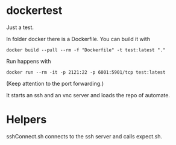 # dockertest
Just a test.

In folder docker there is a Dockerfile. You can build it with
```
docker build --pull --rm -f "Dockerfile" -t test:latest "."
```

Run happens with
```
docker run --rm -it -p 2121:22 -p 6001:5901/tcp test:latest
```
(Keep attention to the port forwarding.)

It starts an ssh and an vnc server and loads the repo of automate.

# Helpers
sshConnect.sh connects to the ssh server and calls expect.sh. 
